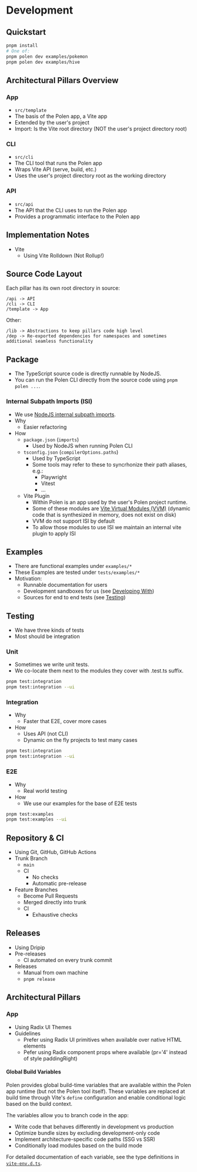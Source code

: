# Development

## Quickstart

```sh
pnpm install
# One of:
pnpm polen dev examples/pokemon
pnpm polen dev examples/hive
```

## Architectural Pillars Overview

### App

- `src/template`
- The basis of the Polen app, a Vite app
- Extended by the user's project
- Import: Is the Vite root directory (NOT the user's project directory root)

### CLI

- `src/cli`
- The CLI tool that runs the Polen app
- Wraps Vite API (serve, build, etc.)
- Uses the user's project directory root as the working directory

### API

- `src/api`
- The API that the CLI uses to run the Polen app
- Provides a programmatic interface to the Polen app

## Implementation Notes

- Vite
  - Using Vite Rolldown (Not Rollup!)

## Source Code Layout

Each pillar has its own root directory in source:

```
/api -> API
/cli -> CLI
/template -> App
```

Other:

```
/lib -> Abstractions to keep pillars code high level
/dep -> Re-exported dependencies for namespaces and sometimes additional seamless functionality
```

## Package

- The TypeScript source code is directly runnable by NodeJS.
- You can run the Polen CLI directly from the source code using `pnpm polen ...`.

### Internal Subpath Imports (ISI)

- We use [NodeJS internal subpath imports](https://nodejs.org/api/packages.html#subpath-imports).
- Why
  - Easier refactoring
- How
  - `package.json` (`imports`)
    - Used by NodeJS when running Polen CLI
  - `tsconfig.json` (`compilerOptions.paths`)
    - Used by TypeScript
    - Some tools may refer to these to syncrhonize their path aliases, e.g.:
      - Playwright
      - Vitest
      - ...
  - Vite Plugin
    - Within Polen is an app used by the user's Polen project runtime.
    - Some of these modules are [Vite Virtual Modules (VVM)](https://vitejs.dev/guide/api-plugin.html#virtual-modules) (dynamic code that is synthesized in memory, does not exist on disk)
    - VVM do not support ISI by default
    - To allow those modules to use ISI we maintain an internal vite plugin to apply ISI

## Examples

- There are functional examples under `examples/*`
- These Examples are tested under `tests/examples/*`
- Motivation:
  - Runnable documentation for users
  - Development sandboxes for us (see [Developing With](#developing-with))
  - Sources for end to end tests (see [Testing](#testing))

## Testing

- We have three kinds of tests
- Most should be integration

### Unit

- Sometimes we write unit tests.
- We co-locate them next to the modules they cover with .test.ts suffix.

```sh
pnpm test:integration
pnpm test:integration --ui
```

### Integration

- Why
  - Faster that E2E, cover more cases
- How
  - Uses API (not CLI)
  - Dynamic on the fly projects to test many cases

```sh
pnpm test:integration
pnpm test:integration --ui
```

### E2E

- Why
  - Real world testing
- How
  - We use our examples for the base of E2E tests

```sh
pnpm test:examples
pnpm test:examples --ui
```

## Repository & CI

- Using Git, GitHub, GitHub Actions
- Trunk Branch
  - `main`
  - CI
    - No checks
    - Automatic pre-release
- Feature Branches
  - Become Pull Requests
  - Merged directly into trunk
  - CI
    - Exhaustive checks

## Releases

- Using Dripip
- Pre-releases
  - CI automated on every trunk commit
- Releases
  - Manual from own machine
  - `pnpm release`

## Architectural Pillars

### App

- Using Radix UI Themes
- Guidelines
  - Prefer using Radix UI primitives when available over native HTML elements
  - Pefer using Radix component props where available (pr='4' instead of style paddingRight)

#### Global Build Variables

Polen provides global build-time variables that are available within the Polen app runtime (but not the Polen tool itself). These variables are replaced at build time through Vite's `define` configuration and enable conditional logic based on the build context.

The variables allow you to branch code in the app:

- Write code that behaves differently in development vs production
- Optimize bundle sizes by excluding development-only code
- Implement architecture-specific code paths (SSG vs SSR)
- Conditionally load modules based on the build mode

For detailed documentation of each variable, see the type definitions in [`vite-env.d.ts`](./vite-env.d.ts).
